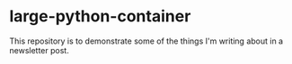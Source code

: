 # large-python-container

This repository is to demonstrate some of the things I'm writing about in a
newsletter post.
